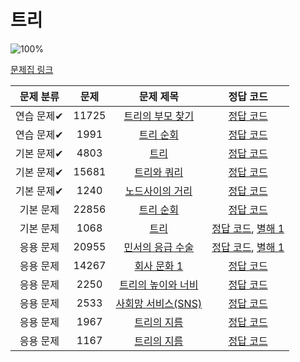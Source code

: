 # 트리

![100%](https://progress-bar.dev/5/?scale=13&title=progress&width=500&color=babaca&suffix=/13)

[문제집 링크](https://www.acmicpc.net/workbook/view/9657)

| 문제 분류  | 문제  |                         문제 제목                          |                                     정답 코드                                     |
| :--------: | :---: | :--------------------------------------------------------: | :-------------------------------------------------------------------------------: |
| 연습 문제✔ | 11725 | [트리의 부모 찾기](https://www.acmicpc.net/problem/11725)  |            [정답 코드](코딩테스트공부/백준/S2트리의부모찾기11725.java)            |
| 연습 문제✔ | 1991  |     [트리 순회](https://www.acmicpc.net/problem/1991)      |               [정답 코드](/코딩테스트공부/백준/S1트리순회1991.java)               |
| 기본 문제✔ | 4803  |        [트리](https://www.acmicpc.net/problem/4803)        |                 [정답 코드](/코딩테스트공부/백준/G4트리4803.java)                 |
| 기본 문제✔ | 15681 |    [트리와 쿼리](https://www.acmicpc.net/problem/15681)    |             [정답 코드](/코딩테스트공부/백준/G5트리와쿼리15681.java)              |
| 기본 문제✔ | 1240  |  [노드사이의 거리](https://www.acmicpc.net/problem/1240)   |            [정답 코드](/코딩테스트공부/백준/G5노드사이의거리1240.java)            |
| 기본 문제  | 22856 |     [트리 순회](https://www.acmicpc.net/problem/22856)     |                     [정답 코드](../0x19/solutions/22856.cpp)                      |
| 기본 문제  | 1068  |        [트리](https://www.acmicpc.net/problem/1068)        |  [정답 코드](../0x19/solutions/1068.cpp), [별해 1](../0x19/solutions/1068_1.cpp)  |
| 응용 문제  | 20955 | [민서의 응급 수술](https://www.acmicpc.net/problem/20955)  | [정답 코드](../0x19/solutions/20955.cpp), [별해 1](../0x19/solutions/20955_1.cpp) |
| 응용 문제  | 14267 |    [회사 문화 1](https://www.acmicpc.net/problem/14267)    |                     [정답 코드](../0x19/solutions/14267.cpp)                      |
| 응용 문제  | 2250  | [트리의 높이와 너비](https://www.acmicpc.net/problem/2250) |                      [정답 코드](../0x19/solutions/2250.cpp)                      |
| 응용 문제  | 2533  | [사회망 서비스(SNS)](https://www.acmicpc.net/problem/2533) |                      [정답 코드](../0x19/solutions/2533.cpp)                      |
| 응용 문제  | 1967  |    [트리의 지름](https://www.acmicpc.net/problem/1967)     |                      [정답 코드](../0x19/solutions/1967.cpp)                      |
| 응용 문제  | 1167  |    [트리의 지름](https://www.acmicpc.net/problem/1167)     |                      [정답 코드](../0x19/solutions/1167.cpp)                      |
